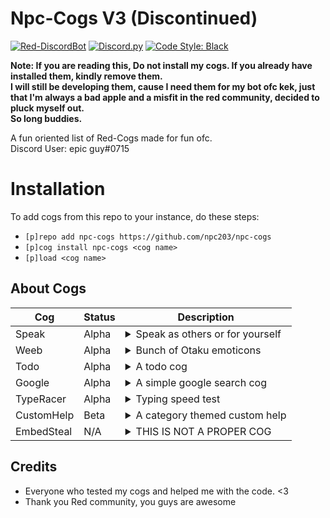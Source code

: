 # Npc-Cogs V3 (Discontinued)
[![Red-DiscordBot](https://img.shields.io/badge/Red--DiscordBot-V3-red.svg)](https://github.com/Cog-Creators/Red-DiscordBot) 
[![Discord.py](https://img.shields.io/badge/Discord.py-rewrite-blue.svg)](https://github.com/Rapptz/discord.py/tree/rewrite)
[![Code Style: Black](https://img.shields.io/badge/code%20style-black-000000.svg)](https://github.com/ambv/black)  

**Note: If you are reading this, Do not install my cogs. If you already have installed them, kindly remove them.  
  I will still be developing them, cause I need them for my bot ofc kek, just that I'm always a bad apple and a misfit in the red community, decided to pluck myself out.  
  So long buddies.**

A fun oriented list of Red-Cogs made for fun ofc.  
Discord User: epic guy#0715  

 # Installation
To add cogs from this repo to your instance, do these steps:
- `[p]repo add npc-cogs https://github.com/npc203/npc-cogs`
- `[p]cog install npc-cogs <cog name>`
- `[p]load <cog name>`

## About Cogs
| Cog | Status | Description |
| --- | ---------- |---------------- |
| Speak | Alpha |<details><summary>Speak as others or for yourself</summary>This uses webhooks to mimic the person's identity and speak what you type, it also can speak stuff for you (insults and sadme)</details>
| Weeb | Alpha |<details><summary>Bunch of Otaku emoticons</summary>Expwess youw weebness using the bunch of wandom weeb emoticons UwU</details>
| Todo | Alpha |<details><summary>A todo cog</summary>A simple todo cog to remember your tasks</details>
| Google| Alpha |<details><summary>A simple google search cog</summary>This cog scrapes google to get results</details>
| TypeRacer | Alpha |<details><summary>Typing speed test</summary>Test you typing skills with this cog</details>
| CustomHelp | Beta |<details><summary>A category themed custom help</summary>Kindly read the cog's readme in the folder for setup</details>
| EmbedSteal | N/A | <details><summary>THIS IS NOT A PROPER COG</summary>DO NOT INSTALL THIS</details>
                                                                                                                                                                                                                          
## Credits
- Everyone who tested my cogs and helped me with the code. <3
- Thank you Red community, you guys are awesome

